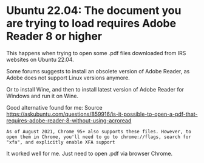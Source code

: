 # Ubuntu 22.04: The document you are trying to load requires Adobe Reader 8 or higher

This happens when trying to open some .pdf files downloaded from IRS websites on Ubuntu 22.04.

Some forums suggests to install an obsolete version of Adobe Reader, as Adobe does not support Linux versions anymore.

Or to install Wine, and then to install latest version of Adobe Reader for Windows and run it on Wine.

Good alternative found for me: Source https://askubuntu.com/questions/859916/is-it-possible-to-open-a-pdf-that-requires-adobe-reader-8-without-using-acroread

```
As of August 2021, Chrome 95+ also supports these files. However, to open them in Chrome, you'll need to go to chrome://flags, search for "xfa", and explicitly enable XFA support
```
It worked well for me. Just need to open .pdf via browser Chrome.
